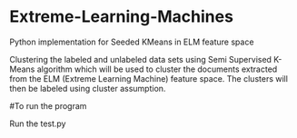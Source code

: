 # Extreme-Learning-Machines
Python implementation for Seeded KMeans in ELM feature space

Clustering the labeled and unlabeled data sets using Semi Supervised 
K-Means algorithm which will be used to cluster the documents extracted 
from the ELM (Extreme Learning Machine) feature space. 
The clusters will then be labeled using cluster assumption.

#To run the program

Run the test.py 
